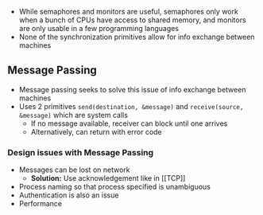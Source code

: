 - While semaphores and monitors are useful, semaphores only work when a bunch of CPUs have access to shared memory, and monitors are only usable in a few programming languages
- None of the synchronization primitives allow for info exchange between machines

## Message Passing
- Message passing seeks to solve this issue of info exchange between machines
- Uses 2 primitives `send(destination, &message)` and `receive(source, &message)` which are system calls
	- If no message available, receiver can block until one arrives
	- Alternatively, can return with error code

### Design issues with Message Passing
- Messages can be lost on network
	- **Solution:** Use acknowledgement like in [[TCP]]
- Process naming so that process specified is unambiguous
- Authentication is also an issue
- Performance

